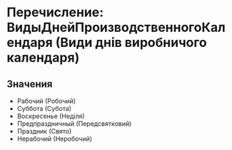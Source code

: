 ﻿# Перечисление: ВидыДнейПроизводственногоКалендаря (Види днів виробничого календаря)

## Значения

- Рабочий (Робочий)
- Суббота (Субота)
- Воскресенье (Неділя)
- Предпраздничный (Передсвятковий)
- Праздник (Свято)
- Нерабочий (Неробочий)

